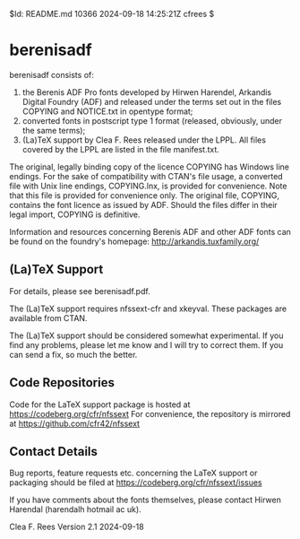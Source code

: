 $Id: README.md 10366 2024-09-18 14:25:21Z cfrees $

# berenisadf

berenisadf consists of:
1. the Berenis ADF Pro fonts developed by Hirwen Harendel, Arkandis Digital
Foundry (ADF) and released under the terms set out in the files COPYING and
NOTICE.txt in opentype format;
2. converted fonts in postscript type 1 format (released, obviously, under
the same terms);
3. (La)TeX support by Clea F. Rees released under the LPPL. All files covered
by the LPPL are listed in the file manifest.txt.

The original, legally binding copy of the licence COPYING has Windows line
endings. For the sake of compatibility with CTAN's file usage, a converted
file with Unix line endings, COPYING.lnx, is provided for convenience. Note
that this file is provided for convenience only. The original file, COPYING, 
contains the font licence as issued by ADF. Should the files differ in their
legal import, COPYING is definitive.

Information and resources concerning Berenis ADF and other ADF fonts can be
found on the foundry's homepage:
  http://arkandis.tuxfamily.org/

## (La)TeX Support

For details, please see berenisadf.pdf.

The (La)TeX support requires nfssext-cfr and xkeyval. These packages are
available from CTAN.

The (La)TeX support should be considered somewhat experimental. If you find
any problems, please let me know and I will try to correct them. If you can
send a fix, so much the better.

## Code Repositories

Code for the LaTeX support package is hosted at 
  https://codeberg.org/cfr/nfssext
For convenience, the repository is mirrored at
  https://github.com/cfr42/nfssext

## Contact Details

Bug reports, feature requests etc. concerning the LaTeX support or packaging
should be filed at
  https://codeberg.org/cfr/nfssext/issues

If you have comments about the fonts themselves, please contact Hirwen
Harendal (harendalh <at> hotmail <dot> ac <dot> uk). 

Clea F. Rees
Version 2.1
2024-09-18

<!-- vim: tw=80:et:sw=2: -->
